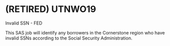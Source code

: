 # (RETIRED) UTNWO19
Invalid SSN - FED

This SAS job will identify any borrowers in the Cornerstone region who have invalid SSNs according to the Social Security Administration.
